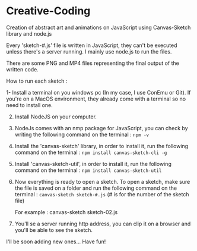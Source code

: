 # Creative-Coding
Creation of abstract art and animations on JavaScript using Canvas-Sketch library and node.js


Every 'sketch-#.js' file is written in JavaScript, they can't be executed unless there's a server running.
I mainly use node.js to run the files.

There are some PNG and MP4 files representing the final output of the written code.

How to run each sketch :

1- Install a terminal on you windows pc (In my case, I use ConEmu or Git). 
   If you're on a MacOS environment, they already come with a terminal 
   so no need to install one.
   
2. Install NodeJS on your computer.

3. NodeJs comes with an nmp package for JavaScript, you can check by writing the following command on the terminal :
   ``` npm -v ```
   
4. Install the 'canvas-sketch' library, in order to install it, run the following command on the terminal :
   ``` npm install canvas-sketch-cli -g ```
   
5. Install 'canvas-sketch-util', in order to install it, run the following command on the terminal :
   ``` npm install canvas-sketch-util ```
   
6. Now everything is ready to open a sketch. To open a sketch, make sure the file is saved on a folder and run the 
   following command on the terminal : 
   ``` canvas-sketch sketch-#.js ```  (# is for the number of the sketch file)
   
   For example : canvas-sketch sketch-02.js
   
7. You'll se a server running http address, you can clip it on a browser and you'll be able to see the sketch.

I'll be soon adding new ones... Have fun!
